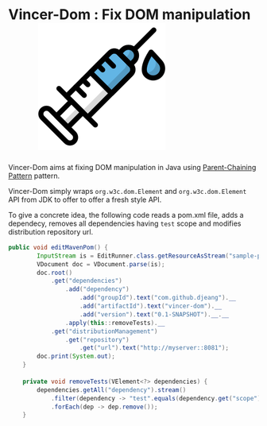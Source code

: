 # Vincer-Dom : Fix DOM manipulation &nbsp; &nbsp; &nbsp; &nbsp; &nbsp; &nbsp;<img src="syringe.svg"/> 

Vincer-Dom aims at fixing DOM manipulation in Java using  [Parent-Chaining Pattern](https://github.com/djeang/parent-chaining/blob/master/readme.md) pattern.

Vincer-Dom simply wraps `org.w3c.dom.Element` and `org.w3c.dom.Element` API from JDK to offer 
to offer a fresh style API.

To give a concrete idea, the following code reads a pom.xml file, adds a dependecy, removes all dependencies having `test` scope and modifies distribution repository url.

```Java
public void editMavenPom() {
        InputStream is = EditRunner.class.getResourceAsStream("sample-pom.xml");
        VDocument doc = VDocument.parse(is);
        doc.root()
            .get("dependencies")
                .add("dependency")
                    .add("groupId").text("com.github.djeang").__
                    .add("artifactId").text("vincer-dom").__
                    .add("version").text("0.1-SNAPSHOT").__.__
                .apply(this::removeTests).__
            .get("distributionManagement")
                .get("repository")
                    .get("url").text("http://myserver::8081");
        doc.print(System.out);
    }

    private void removeTests(VElement<?> dependencies) {
        dependencies.getAll("dependency").stream()
            .filter(dependency -> "test".equals(dependency.get("scope").getText()))
            .forEach(dep -> dep.remove());
    }
```

